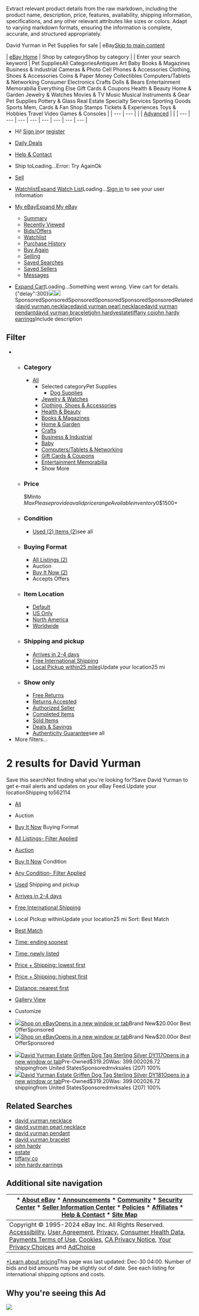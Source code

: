  Extract relevant product details from the raw markdown, including the product name, description, price, features, availability, shipping information, specifications, and any other relevant attributes like sizes or colors. Adapt to varying markdown formats, ensuring the information is complete, accurate, and structured appropriately.

 David Yurman in Pet Supplies for sale | eBay[Skip to main content](#mainContent)

| [eBay Home](https://www.ebay.com/) | Shop by categoryShop by category | | Enter your search keyword | Pet SuppliesAll CategoriesAntiques Art Baby Books & Magazines Business & Industrial Cameras & Photo Cell Phones & Accessories Clothing, Shoes & Accessories Coins & Paper Money Collectibles Computers/Tablets & Networking Consumer Electronics Crafts Dolls & Bears Entertainment Memorabilia Everything Else Gift Cards & Coupons Health & Beauty Home & Garden Jewelry & Watches Movies & TV Music Musical Instruments & Gear Pet Supplies Pottery & Glass Real Estate Specialty Services Sporting Goods Sports Mem, Cards & Fan Shop Stamps Tickets & Experiences Toys & Hobbies Travel Video Games & Consoles | | --- | --- | |  | [Advanced](https://www.ebay.com/sch/ebayadvsearch?_nkw=David+Yurman&_oac=1&_from=R40&_nkw=David%20Yurman&_sacat=1281&LH_TitleDesc=0&_odkw=David%20Yurman&_osacat=1281&_oac=1) |  |
| --- | --- | --- | --- | --- | --- | --- | --- |

* Hi! [Sign in](https://signin.ebay.com/ws/eBayISAPI.dll?SignIn&sgfl=gh&ru=https%3A%2F%2Fwww.ebay.com%2Fsch%2F1281%2Fi.html%3F_nkw%3DDavid%2BYurman%26_oac%3D1)or [register](https://signup.ebay.com/pa/crte?ru=https%3A%2F%2Fwww.ebay.com%2Fsch%2F1281%2Fi.html%3F_nkw%3DDavid%2BYurman%26_oac%3D1)
* [Daily Deals](https://www.ebay.com/globaldeals)
* [Help & Contact](https://www.ebay.com/help/home)

* Ship toLoading...Error: Try AgainOk
* [Sell](https://www.ebay.com/sl/sell)
* [Watchlist](https://www.ebay.com/mye/myebay/watchlist)[Expand Watch List](#gh-wl-click)Loading...[Sign in](https://signin.ebay.com/ws/eBayISAPI.dll?SignIn&sgfl=gh&ru=ru) to see your user information
* [My eBay](https://www.ebay.com/mys/home?source=GBH)[Expand My eBay](#gh-eb-My)
  + [Summary](https://www.ebay.com/mye/myebay/summary)
  + [Recently Viewed](https://www.ebay.com/mye/myebay/rvi)
  + [Bids/Offers](https://www.ebay.com/mye/myebay/bidsoffers)
  + [Watchlist](https://www.ebay.com/mye/myebay/watchlist)
  + [Purchase History](https://www.ebay.com/mye/myebay/purchase)
  + [Buy Again](https://www.ebay.com/mye/buyagain)
  + [Selling](https://www.ebay.com/mys/home?CurrentPage=MyeBayAllSelling&ssPageName=STRK:ME:LNLK:MESX&source=GBH)
  + [Saved Searches](https://www.ebay.com/mye/myebay/savedsearches)
  + [Saved Sellers](https://www.ebay.com/mye/myebay/savedsellers)
  + [Messages](https://mesg.ebay.com/mesgweb/ViewMessages/0)
* [Expand Cart](#gh-minicart-hover)Loading...Something went wrong. View cart for details.
{"delay":300}![](https://i.ebayimg.com/images/g/nkQAAOSwFntnKaqa/s-l500.webp)![](https://i.ebayimg.com/images/g/6moAAOSwFERnJaW3/s-l500.webp)SponsoredSponsoredSponsoredSponsoredSponsoredSponsoredRelated:[david yurman necklace](https://www.ebay.com/sch/1281/i.html?_nkw=david+yurman+necklace&_sacat=1281&_sop=12)[david yurman pearl necklace](https://www.ebay.com/sch/1281/i.html?_nkw=david+yurman+pearl+necklace&_sacat=1281&_sop=12)[david yurman pendant](https://www.ebay.com/sch/1281/i.html?_nkw=david+yurman+pendant&_sacat=1281&_sop=12)[david yurman bracelet](https://www.ebay.com/sch/1281/i.html?_nkw=david+yurman+bracelet&_sacat=1281&_sop=12)[john hardy](https://www.ebay.com/sch/1281/i.html?_nkw=john+hardy&_sacat=1281&_sop=12)[estate](https://www.ebay.com/sch/1281/i.html?_nkw=estate&_sacat=1281&_sop=12)[tiffany co](https://www.ebay.com/sch/1281/i.html?_nkw=tiffany+co&_sacat=1281&_sop=12)[john hardy earrings](https://www.ebay.com/sch/1281/i.html?_nkw=john+hardy+earrings&_sacat=1281&_sop=12)Include description

Filter
------

* + ### Category
    
    - [All](https://www.ebay.com/sch/i.html?_nkw=David+Yurman&_oac=1)
      * Selected categoryPet Supplies
        + [Dog Supplies](https://www.ebay.com/sch/20742/i.html?_nkw=David+Yurman&_oac=1)
      * [Jewelry & Watches](https://www.ebay.com/sch/281/i.html?_nkw=David+Yurman&_oac=1)
      * [Clothing, Shoes & Accessories](https://www.ebay.com/sch/11450/i.html?_nkw=David+Yurman&_oac=1)
      * [Health & Beauty](https://www.ebay.com/sch/26395/i.html?_nkw=David+Yurman&_oac=1)
      * [Books & Magazines](https://www.ebay.com/sch/267/i.html?_nkw=David+Yurman&_oac=1)
      * [Home & Garden](https://www.ebay.com/sch/11700/i.html?_nkw=David+Yurman&_oac=1)
      * [Crafts](https://www.ebay.com/sch/14339/i.html?_nkw=David+Yurman&_oac=1)
      * [Business & Industrial](https://www.ebay.com/sch/12576/i.html?_nkw=David+Yurman&_oac=1)
      * [Baby](https://www.ebay.com/sch/2984/i.html?_nkw=David+Yurman&_oac=1)
      * [Computers/Tablets & Networking](https://www.ebay.com/sch/58058/i.html?_nkw=David+Yurman&_oac=1)
      * [Gift Cards & Coupons](https://www.ebay.com/sch/172008/i.html?_nkw=David+Yurman&_oac=1)
      * [Entertainment Memorabilia](https://www.ebay.com/sch/45100/i.html?_nkw=David+Yurman&_oac=1)
      * Show More
  + ### Price
    
    $Minto $MaxPlease provide a valid price rangeAvailable inventory$0$1500+
  + ### Condition
    
    - [Used (2) Items (2)](https://www.ebay.com/sch/1281/i.html?_nkw=David+Yurman&_oac=1&rt=nc&LH_ItemCondition=3000)see all
  + ### Buying Format
    
    - [All Listings (2)](https://www.ebay.com/sch/1281/i.html?_nkw=David+Yurman&_oac=1&rt=nc)
    - Auction
    - [Buy It Now (2)](https://www.ebay.com/sch/1281/i.html?_nkw=David+Yurman&_oac=1&rt=nc&LH_BIN=1)
    - Accepts Offers
  + ### Item Location
    
    - [Default](https://www.ebay.com/sch/1281/i.html?_nkw=David+Yurman&_oac=1&rt=nc&LH_PrefLoc=98)
    - [US Only](https://www.ebay.com/sch/1281/i.html?_nkw=David+Yurman&_oac=1&rt=nc&LH_PrefLoc=1)
    - [North America](https://www.ebay.com/sch/1281/i.html?_nkw=David+Yurman&_oac=1&rt=nc&LH_PrefLoc=3)
    - [Worldwide](https://www.ebay.com/sch/1281/i.html?_nkw=David+Yurman&_oac=1&rt=nc&LH_PrefLoc=2)
  + ### Shipping and pickup
    
    - [Arrives in 2-4 days](https://www.ebay.com/sch/1281/i.html?_nkw=David+Yurman&_oac=1&rt=nc&LH_FAST=1)
    - [Free International Shipping](https://www.ebay.com/sch/1281/i.html?_nkw=David+Yurman&_oac=1&rt=nc&LH_FS=1)
    - [Local Pickup within25 miles](https://www.ebay.com/sch/1281/i.html?_nkw=David+Yurman&_oac=1&rt=nc&_stpos=562114&_fspt=1&LH_PrefLoc=99&_sadis=25&LH_LPickup=1)Update your location25 mi
  + ### Show only
    
    - [Free Returns](https://www.ebay.com/sch/1281/i.html?_nkw=David+Yurman&_oac=1&rt=nc&LH_FR=1)
    - [Returns Accepted](https://www.ebay.com/sch/1281/i.html?_nkw=David+Yurman&_oac=1&rt=nc&LH_RPA=1)
    - [Authorized Seller](https://www.ebay.com/sch/1281/i.html?_nkw=David+Yurman&_oac=1&rt=nc&LH_AS=1)
    - [Completed Items](https://www.ebay.com/sch/1281/i.html?_nkw=David+Yurman&_oac=1&rt=nc&LH_Complete=1)
    - [Sold Items](https://www.ebay.com/sch/1281/i.html?_nkw=David+Yurman&_oac=1&rt=nc&LH_Sold=1&LH_Complete=1)
    - [Deals & Savings](https://www.ebay.com/sch/1281/i.html?_nkw=David+Yurman&_oac=1&rt=nc&LH_Savings=1)
    - [Authenticity Guarantee](https://www.ebay.com/sch/1281/i.html?_nkw=David+Yurman&_oac=1&rt=nc&LH_AV=1)see all
* More filters...

2 results for David Yurman
==========================

Save this searchNot finding what you're looking for?Save David Yurman to get e-mail alerts and updates on your eBay Feed.Update your locationShipping to562114

* [All](https://www.ebay.com/sch/1281/i.html?_nkw=David+Yurman&_oac=1&rt=nc&LH_All=1)
* Auction
* [Buy It Now](https://www.ebay.com/sch/1281/i.html?_nkw=David+Yurman&_oac=1&rt=nc&LH_BIN=1)
Buying Format

* [All Listings- Filter Applied](https://www.ebay.com/sch/1281/i.html?_nkw=David+Yurman&_oac=1&rt=nc&LH_All=1)
* [Auction](https://www.ebay.com/sch/1281/i.html?_nkw=David+Yurman&_oac=1&rt=nc&LH_Auction=1)
* [Buy It Now](https://www.ebay.com/sch/1281/i.html?_nkw=David+Yurman&_oac=1&rt=nc&LH_BIN=1)
Condition

* [Any Condition- Filter Applied](#)
* [Used](https://www.ebay.com/sch/1281/i.html?_nkw=David+Yurman&_oac=1&rt=nc&LH_ItemCondition=3000)
Shipping and pickup

* [Arrives in 2-4 days](https://www.ebay.com/sch/1281/i.html?_nkw=David+Yurman&_oac=1&rt=nc&LH_FAST=1)
* [Free International Shipping](https://www.ebay.com/sch/1281/i.html?_nkw=David+Yurman&_oac=1&rt=nc&LH_FS=1)
* Local Pickup withinUpdate your location25 mi
Sort: Best Match

* [Best Match](https://www.ebay.com/sch/1281/i.html?_nkw=David+Yurman&_oac=1&_sop=12)
* [Time: ending soonest](https://www.ebay.com/sch/1281/i.html?_nkw=David+Yurman&_oac=1&_sop=1)
* [Time: newly listed](https://www.ebay.com/sch/1281/i.html?_nkw=David+Yurman&_oac=1&_sop=10)
* [Price + Shipping: lowest first](https://www.ebay.com/sch/1281/i.html?_nkw=David+Yurman&_oac=1&_sop=15)
* [Price + Shipping: highest first](https://www.ebay.com/sch/1281/i.html?_nkw=David+Yurman&_oac=1&_sop=16)
* [Distance: nearest first](https://www.ebay.com/sch/1281/i.html?_nkw=David+Yurman&_oac=1&_sop=7)

* [Gallery View](https://www.ebay.com/sch/1281/i.html?_nkw=David+Yurman&_oac=1&_dmd=2&rt=nc)
* Customize
- [![](https://ir.ebaystatic.com/rs/v/fxxj3ttftm5ltcqnto1o4baovyl.png)](https://ebay.com/itm/123456?itmmeta=012DEW30YG0MEEKND7NH&hash=item123546:g:acwAA9KNiJowH:sc:ShippingMethodStandard!95008!US!-1&itmprp=enc%3AbgepL1tlUHjMGCVfSTGJh%2BzsVKeJ3CQk7NizDI4BZeppuFnmyS6Ijyp8lh%2FnEw%2BWqO7uTV1Q6izE1R0T54aV8j71F4xlWfVcGft4%2FiOQhtqVXA1rW6M1atPARQRmhqUxtEPJKhKtSFgI%2Bvwlzb0GwVCtkp%3ABlBMUObkmabpYw)[Shop on eBayOpens in a new window or tab](https://ebay.com/itm/123456?itmmeta=012DEW30YG0MEEKND7NH&hash=item123546:g:acwAA9KNiJowH:sc:ShippingMethodStandard!95008!US!-1&itmprp=enc%3AbgepL1tlUHjMGCVfSTGJh%2BzsVKeJ3CQk7NizDI4BZeppuFnmyS6Ijyp8lh%2FnEw%2BWqO7uTV1Q6izE1R0T54aV8j71F4xlWfVcGft4%2FiOQhtqVXA1rW6M1atPARQRmhqUxtEPJKhKtSFgI%2Bvwlzb0GwVCtkp%3ABlBMUObkmabpYw)Brand New$20.00or Best OfferSponsored
- [![](https://ir.ebaystatic.com/rs/v/fxxj3ttftm5ltcqnto1o4baovyl.png)](https://ebay.com/itm/123456?itmmeta=012DEW30YG0MEEKND7NH&hash=item123546:g:acwAA9KNiJowH:sc:ShippingMethodStandard!95008!US!-1&itmprp=enc%3AbgepL1tlUHjMGCVfSTGJh%2BzsVKeJ3CQk7NizDI4BZeppuFnmyS6Ijyp8lh%2FnEw%2BWqO7uTV1Q6izE1R0T54aV8j71F4xlWfVcGft4%2FiOQhtqVXA1rW6M1atPARQRmhqUxtEPJKhKtSFgI%2Bvwlzb0GwVCtkp%3ABlBMUObkmabpYw)[Shop on eBayOpens in a new window or tab](https://ebay.com/itm/123456?itmmeta=012DEW30YG0MEEKND7NH&hash=item123546:g:acwAA9KNiJowH:sc:ShippingMethodStandard!95008!US!-1&itmprp=enc%3AbgepL1tlUHjMGCVfSTGJh%2BzsVKeJ3CQk7NizDI4BZeppuFnmyS6Ijyp8lh%2FnEw%2BWqO7uTV1Q6izE1R0T54aV8j71F4xlWfVcGft4%2FiOQhtqVXA1rW6M1atPARQRmhqUxtEPJKhKtSFgI%2Bvwlzb0GwVCtkp%3ABlBMUObkmabpYw)Brand New$20.00or Best OfferSponsored

* [![](https://i.ebayimg.com/images/g/nkQAAOSwFntnKaqa/s-l500.webp)](https://www.ebay.com/itm/276716903506?_skw=David+Yurman&itmmeta=01JGBKJXS8STZZ4YX86JEMCV6G&hash=item406d9cdc52:g:nkQAAOSwFntnKaqa&itmprp=enc%3AAQAJAAAA8HoV3kP08IDx%2BKZ9MfhVJKlqtwDgeMKHBZdY6ODbKNkpZAUoULtIXTcubGUzYwX5F0fsj2dinb2uRl6HwuBhEqLHzU%2FnsKL4kQapjLQX5a76s4bLRwSIiyc71HGghUl5Eq7s5J7NxCIAQNrlc%2BJV0ZTB17ZRiflWxM%2B%2FVmZRZbPjgOGKnsKRHfwQxKAmxQ6k2apg%2FjCEuBjeaHS6tOCMwq08MQlXMZbLCVFnezg8Qz9cNHrOHh0XHg1CoHb4PDL7RwHvW33LdziTQ1qjiqD0Ii2%2BBKwgtaB8i4xiaLJpdsGg36CcJ8tMt3k1ii8cUDaQAw%3D%3D%7Ctkp%3ABk9SR9Tcy_OCZQ)[David Yurman Estate Griffen Dog Tag Sterling Silver DY117Opens in a new window or tab](https://www.ebay.com/itm/276716903506?_skw=David+Yurman&itmmeta=01JGBKJXS8STZZ4YX86JEMCV6G&hash=item406d9cdc52:g:nkQAAOSwFntnKaqa&itmprp=enc%3AAQAJAAAA8HoV3kP08IDx%2BKZ9MfhVJKlqtwDgeMKHBZdY6ODbKNkpZAUoULtIXTcubGUzYwX5F0fsj2dinb2uRl6HwuBhEqLHzU%2FnsKL4kQapjLQX5a76s4bLRwSIiyc71HGghUl5Eq7s5J7NxCIAQNrlc%2BJV0ZTB17ZRiflWxM%2B%2FVmZRZbPjgOGKnsKRHfwQxKAmxQ6k2apg%2FjCEuBjeaHS6tOCMwq08MQlXMZbLCVFnezg8Qz9cNHrOHh0XHg1CoHb4PDL7RwHvW33LdziTQ1qjiqD0Ii2%2BBKwgtaB8i4xiaLJpdsGg36CcJ8tMt3k1ii8cUDaQAw%3D%3D%7Ctkp%3ABk9SR9Tcy_OCZQ)Pre-Owned$319.20Was: $399.0020% offBuy It Now+$26.72 shippingfrom United StatesSponsoredmvksales (207) 100%
* [![](https://i.ebayimg.com/images/g/6moAAOSwFERnJaW3/s-l500.webp)](https://www.ebay.com/itm/276712368294?_skw=David+Yurman&itmmeta=01JGBKJXS8W81QW8R5DYYD4B88&hash=item406d57a8a6:g:6moAAOSwFERnJaW3&itmprp=enc%3AAQAJAAAA8HoV3kP08IDx%2BKZ9MfhVJKmCsvNXEXS0jsElMEj5jPtKD0pUgRzbEsK6ub1W0973OFAR4JJw7sO198Sj2m2HmfAokXuEUTdN91i97tip1GVh3EvJrQFBmZCT%2FSyeu6aehthRiZm7Fs%2Fo7jYGexaISUnPZ8hn%2FIEPjgHMeGJWeN2psGYR3p34h8x0c2b5hFPNDN2qSCq2W2sesJ%2F76UAlmlLCxM7Il8OnUCRziheuHNzkL2Bzi2SJAPBgJSJDuTXA0y67TgDf5mNZ6wIwKVOo5GyEgHHUWjTPqLtcal4P%2BoPzDVd7dO84o9a7Fgb9xK%2BbfQ%3D%3D%7Ctkp%3ABk9SR9Tcy_OCZQ)[David Yurman Estate Griffen Dog Tag Sterling Silver DY181Opens in a new window or tab](https://www.ebay.com/itm/276712368294?_skw=David+Yurman&itmmeta=01JGBKJXS8W81QW8R5DYYD4B88&hash=item406d57a8a6:g:6moAAOSwFERnJaW3&itmprp=enc%3AAQAJAAAA8HoV3kP08IDx%2BKZ9MfhVJKmCsvNXEXS0jsElMEj5jPtKD0pUgRzbEsK6ub1W0973OFAR4JJw7sO198Sj2m2HmfAokXuEUTdN91i97tip1GVh3EvJrQFBmZCT%2FSyeu6aehthRiZm7Fs%2Fo7jYGexaISUnPZ8hn%2FIEPjgHMeGJWeN2psGYR3p34h8x0c2b5hFPNDN2qSCq2W2sesJ%2F76UAlmlLCxM7Il8OnUCRziheuHNzkL2Bzi2SJAPBgJSJDuTXA0y67TgDf5mNZ6wIwKVOo5GyEgHHUWjTPqLtcal4P%2BoPzDVd7dO84o9a7Fgb9xK%2BbfQ%3D%3D%7Ctkp%3ABk9SR9Tcy_OCZQ)Pre-Owned$319.20Was: $399.0020% offBuy It Now+$26.72 shippingfrom United StatesSponsoredmvksales (207) 100%

Related Searches
----------------

* [david yurman necklace](https://www.ebay.com/sch/1281/i.html?_oac=1&_nkw=david+yurman+necklace)
* [david yurman pearl necklace](https://www.ebay.com/sch/1281/i.html?_oac=1&_nkw=david+yurman+pearl+necklace)
* [david yurman pendant](https://www.ebay.com/sch/1281/i.html?_oac=1&_nkw=david+yurman+pendant)
* [david yurman bracelet](https://www.ebay.com/sch/1281/i.html?_oac=1&_nkw=david+yurman+bracelet)
* [john hardy](https://www.ebay.com/sch/1281/i.html?_oac=1&_nkw=john+hardy)
* [estate](https://www.ebay.com/sch/1281/i.html?_oac=1&_nkw=estate)
* [tiffany co](https://www.ebay.com/sch/1281/i.html?_oac=1&_nkw=tiffany+co)
* [john hardy earrings](https://www.ebay.com/sch/1281/i.html?_oac=1&_nkw=john+hardy+earrings)

Additional site navigation
--------------------------

| * [About eBay](https://www.ebayinc.com/company) * [Announcements](https://community.ebay.com/t5/Announcements/bg-p/Announcements) * [Community](https://community.ebay.com) * [Security Center](https://pages.ebay.com/securitycenter/index.html) * [Seller Information Center](https://pages.ebay.com/seller-center/index.html) * [Policies](https://www.ebay.com/help/policies/default/ebays-rules-policies?id=4205) * [Affiliates](https://partnernetwork.ebay.com) * [Help & Contact](https://www.ebay.com/help/home) * [Site Map](https://pages.ebay.com/sitemap.html) |
| --- |
| Copyright © 1995-2024 eBay Inc. All Rights Reserved. [Accessibility](https://www.ebayinc.com/accessibility/), [User Agreement](https://www.ebay.com/help/policies/member-behaviour-policies/user-agreement?id=4259), [Privacy](https://www.ebay.com/help/policies/member-behaviour-policies/user-privacy-notice-privacy-policy?id=4260), [Consumer Health Data](https://www.ebayinc.com/company/privacy-center/privacy-notice/consumer-health-data-privacy-policy/), [Payments Terms of Use](https://pages.ebay.com/payment/2.0/terms.html), [Cookies](https://www.ebay.com/help/policies/member-behaviour-policies/ebay-cookie-notice?id=4267), [CA Privacy Notice](https://www.ebayinc.com/company/privacy-center/privacy-notice/state-privacy-disclosures/#california), [Your Privacy Choices](https://www.ebay.com/adchoice/ccpa) and [AdChoice](https://www.ebay.com/adchoice) |  |

[\*Learn about pricing](https://pages.ebay.com/buy/popup/pricing.html)This page was last updated: Dec-30 04:00. Number of bids and bid amounts may be slightly out of date. See each listing for international shipping options and costs.

Why you're seeing this Ad
-------------------------

![](https://rover.ebay.com/roverimp/0/0/9?imp=2046301&trknvp=cp%3D2334524%26ghi%3D98&1735556425785)
